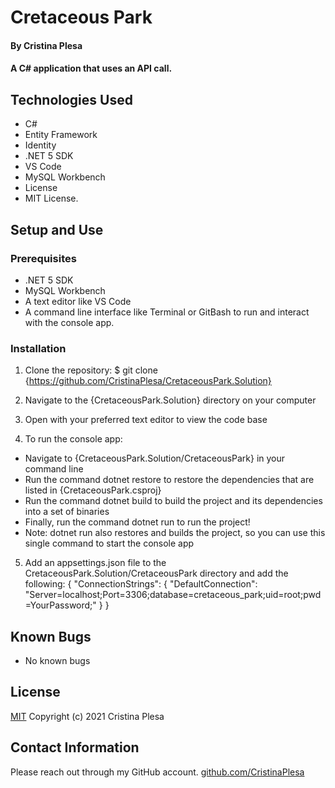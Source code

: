 # Cretaceous Park

#### By Cristina Plesa

#### A C# application that uses an API call.

## Technologies Used

* C#
* Entity Framework
* Identity
* .NET 5 SDK
* VS Code
* MySQL Workbench
* License
* MIT License.

## Setup and Use

### Prerequisites

* .NET 5 SDK
* MySQL Workbench
* A text editor like VS Code
* A command line interface like Terminal or GitBash to run and interact with the console app.

### Installation

1. Clone the repository: $ git clone {https://github.com/CristinaPlesa/CretaceousPark.Solution}
2. Navigate to the {CretaceousPark.Solution} directory on your computer
3. Open with your preferred text editor to view the code base

4. To run the console app:
  * Navigate to {CretaceousPark.Solution/CretaceousPark} in your command line
  * Run the command dotnet restore to restore the dependencies that are listed in {CretaceousPark.csproj}
  * Run the command dotnet build to build the project and its dependencies into a set of binaries
  * Finally, run the command dotnet run to run the project!
  * Note: dotnet run also restores and builds the project, so you can use this single command to start the console app

5. Add an appsettings.json file to the CretaceousPark.Solution/CretaceousPark directory and add the following:
{
  "ConnectionStrings": {
      "DefaultConnection": "Server=localhost;Port=3306;database=cretaceous_park;uid=root;pwd=YourPassword;"
  }
}

## Known Bugs

* No known bugs

## License

[MIT](https://opensource.org/licenses/MIT) Copyright (c) 2021 Cristina Plesa

## Contact Information

Please reach out through my GitHub account.
[github.com/CristinaPlesa](https://github.com/CristinaPlesa)